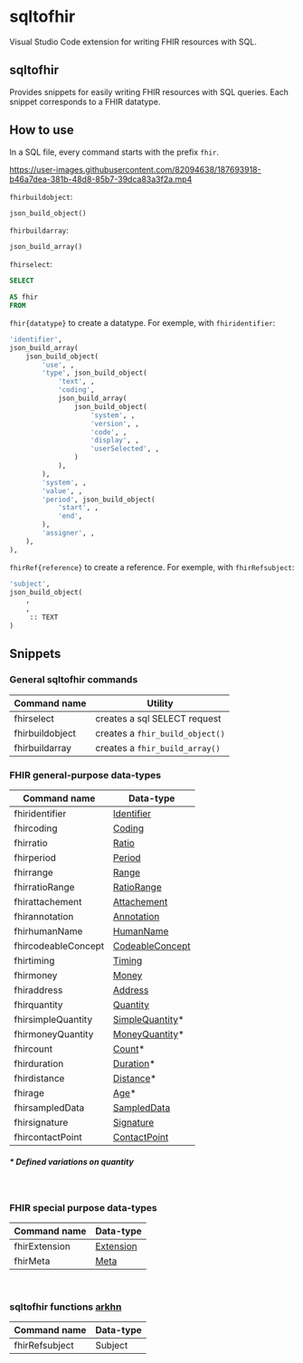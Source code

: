 # sqltofhir

Visual Studio Code extension for writing FHIR resources with SQL.  

## sqltofhir

Provides snippets for easily writing FHIR resources with SQL queries.
Each snippet corresponds to a FHIR datatype.  

## How to use

In a SQL file, every command starts with the prefix `fhir`.

<https://user-images.githubusercontent.com/82094638/187693918-b46a7dea-381b-48d8-85b7-39dca83a3f2a.mp4>
  
`fhirbuildobject`:

```sql
json_build_object()
```
  
`fhirbuildarray`:

```sql
json_build_array()
```
  
`fhirselect`:

```sql
SELECT

AS fhir
FROM
```
  
`fhir{datatype}` to create a datatype. For exemple, with `fhiridentifier`:

```sql
'identifier',
json_build_array(
    json_build_object(
        'use', ,
        'type', json_build_object(
            'text', ,
            'coding',
            json_build_array(
                json_build_object(
                    'system', ,
                    'version', ,
                    'code', ,
                    'display', ,
                    'userSelected', ,
                )
            ),
        ),
        'system', ,
        'value', ,
        'period', json_build_object(
            'start', ,
            'end',
        ),
        'assigner', ,
    ),
),
```

`fhirRef{reference}` to create a reference. For exemple, with `fhirRefsubject`:

```sql
'subject',
json_build_object(
    ,
    ,
     :: TEXT
)
```

## Snippets

### General sqltofhir commands

| Command name    | Utility                         |
| --------------- | ------------------------------- |
| fhirselect      | creates a sql SELECT request    |
| fhirbuildobject | creates a `fhir_build_object()` |
| fhirbuildarray  | creates a `fhir_build_array()`  |

### FHIR general-purpose data-types

| Command name        | Data-type                                                                  |
| ------------------- | -------------------------------------------------------------------------- |
| fhiridentifier      | [Identifier](https://www.hl7.org/fhir/datatypes.html#Identifier)           |
| fhircoding          | [Coding](https://www.hl7.org/fhir/datatypes.html#Coding)                   |
| fhirratio           | [Ratio](https://www.hl7.org/fhir/datatypes.html#Ratio)                     |
| fhirperiod          | [Period](https://www.hl7.org/fhir/datatypes.html#Period)                   |
| fhirrange           | [Range](https://www.hl7.org/fhir/datatypes.html#Range)                     |
| fhirratioRange      | [RatioRange](https://www.hl7.org/fhir/datatypes.html#RatioRange)           |
| fhirattachement     | [Attachement](https://www.hl7.org/fhir/datatypes.html#Attachement)         |
| fhirannotation      | [Annotation](https://www.hl7.org/fhir/datatypes.html#Annotation)           |
| fhirhumanName       | [HumanName](https://www.hl7.org/fhir/datatypes.html#HumanName)             |
| fhircodeableConcept | [CodeableConcept](https://www.hl7.org/fhir/datatypes.html#CodeableConcept) |
| fhirtiming          | [Timing](https://www.hl7.org/fhir/datatypes.html#Timing)                   |
| fhirmoney           | [Money](https://www.hl7.org/fhir/datatypes.html#Money)                     |
| fhiraddress         | [Address](https://www.hl7.org/fhir/datatypes.html#Address)                 |
| fhirquantity        | [Quantity](https://www.hl7.org/fhir/datatypes.html#Quantity)               |
| fhirsimpleQuantity  | [SimpleQuantity](https://www.hl7.org/fhir/datatypes.html#SimpleQuantity)\* |
| fhirmoneyQuantity   | [MoneyQuantity](https://www.hl7.org/fhir/datatypes.html#MoneyQuantity)\*   |
| fhircount           | [Count](https://www.hl7.org/fhir/datatypes.html#Count)\*                   |
| fhirduration        | [Duration](https://www.hl7.org/fhir/datatypes.html#Duration)\*             |
| fhirdistance        | [Distance](https://www.hl7.org/fhir/datatypes.html#Distance)\*             |
| fhirage             | [Age](https://www.hl7.org/fhir/datatypes.html#Age)\*                       |
| fhirsampledData     | [SampledData](https://www.hl7.org/fhir/datatypes.html#SampledData)         |
| fhirsignature       | [Signature](https://www.hl7.org/fhir/datatypes.html#Signature)             |
| fhircontactPoint    | [ContactPoint](https://www.hl7.org/fhir/datatypes.html#ContactPoint)       |

##### \* Defined variations on quantity

<Br/>

### FHIR special purpose data-types

| Command name  | Data-type                                                          |
| ------------- | ------------------------------------------------------------------ |
| fhirExtension | [Extension](https://www.hl7.org/fhir/extensibility.html#Extension) |
| fhirMeta      | [Meta](https://www.hl7.org/fhir/resource.html#Meta)                |

<Br/>

### sqltofhir functions [arkhn](https://arkhn.com)

| Command name   | Data-type |
| -------------- | --------- |
| fhirRefsubject | Subject   |
